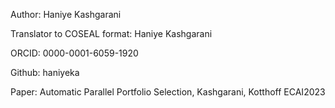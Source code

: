 Author: Haniye Kashgarani

Translator to COSEAL format: Haniye Kashgarani

ORCID: 0000-0001-6059-1920

Github: haniyeka

Paper: Automatic Parallel Portfolio Selection, Kashgarani, Kotthoff ECAI2023


